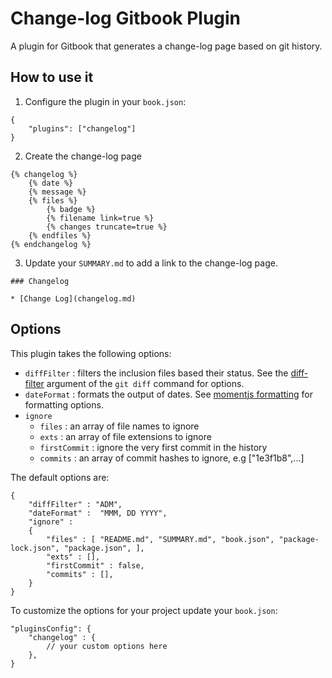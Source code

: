 # Change-log Gitbook Plugin

A plugin for Gitbook that generates a change-log page based on git history.

## How to use it

1) Configure the plugin in your `book.json`:

```
{
    "plugins": ["changelog"]
}
```

2) Create the change-log page

```
{% changelog %}
    {% date %}
    {% message %}
    {% files %}
        {% badge %}
        {% filename link=true %}
        {% changes truncate=true %}
    {% endfiles %}
{% endchangelog %} 
```

3) Update your `SUMMARY.md` to add a link to the change-log page.

```
### Changelog

* [Change Log](changelog.md)
```

## Options

This plugin takes the following options:

* `diffFilter` : filters the inclusion files based their status. See the [diff-filter](https://git-scm.com/docs/git-diff#git-diff---diff-filterACDMRTUXB82308203) argument of the `git diff` command for options.
* `dateFormat` : formats the output of dates. See [momentjs formatting](https://momentjs.com/docs/#/displaying/format/) for formatting options.
* `ignore`
    * `files` : an array of file names to ignore
    * `exts` : an array of file extensions to ignore
    * `firstCommit` : ignore the very first commit in the history
    * `commits` : an array of commit hashes to ignore, e.g ["1e3f1b8",...]

The default options are: 

```
{
    "diffFilter" : "ADM",
    "dateFormat" :  "MMM, DD YYYY",
    "ignore" : 
    {
        "files" : [ "README.md", "SUMMARY.md", "book.json", "package-lock.json", "package.json", ],
        "exts" : [],
        "firstCommit" : false,
        "commits" : [],
    }
}
```

To customize the options for your project update your `book.json`:
```
"pluginsConfig": {
    "changelog" : {
        // your custom options here
    },
}
```